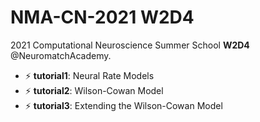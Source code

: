 # NMA-CN-2021 W2D4
2021 Computational Neuroscience Summer School **W2D4** @NeuromatchAcademy.

- ⚡ **tutorial1**: Neural Rate Models  
- ⚡ **tutorial2**: Wilson-Cowan Model  
- ⚡ **tutorial3**: Extending the Wilson-Cowan Model
